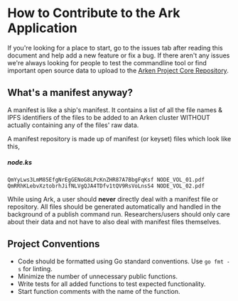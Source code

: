 # How to Contribute to the Ark Application

If you're looking for a place to start, go to the issues tab after reading this
document and help add a new feature or fix a bug. If there aren't any issues
we're always looking for people to test the commandline tool or find important
open source data to upload to the
[Arken Project Core Repository](https://github.com/arken/core-manifest).

## What's a manifest anyway?

A manifest is like a ship's manifest. It contains a list of all the file names &
IPFS identifiers of the files to be added to an Arken cluster WITHOUT actually
containing any of the files' raw data.

A manifest repository is made up of manifest (or keyset) files which look like this,

##### node.ks

``` plain
QmYyLws3LmM85EfgNrEgGENoG8LPcKnZHR87A7BbgFqKsf NODE_VOL_01.pdf
QmRRhKLebvXztobrhJifNLVgQJA4TDfv1tQV9RsVoLnsS4 NODE_VOL_02.pdf
```

While using Ark, a user should **never** directly deal with a manifest file or 
repository. All files should be generated automatically and handled in the
background of a publish command run. Researchers/users should only care about
their data and not have to also deal with manifest files themselves.

## Project Conventions

- Code should be formatted using Go standard conventions. Use `go fmt -s` for linting.
- Minimize the number of unnecessary public functions.
- Write tests for all added functions to test expected functionality.
- Start function comments with the name of the function.
